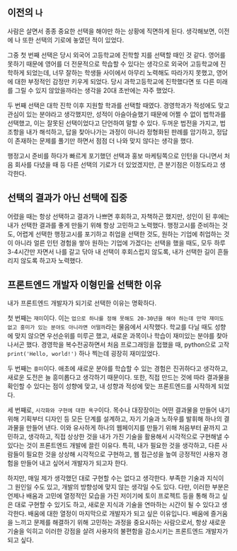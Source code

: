 ## 이전의 `나`

사람은 살면서 종종 중요한 선택을 해야만 하는 상황에 직면하게 된다. 생각해보면, 이전에 나 또한 선택의 기로에 놓였던 적이 있었다.

그중 첫 번째 선택은 당시 외국어 고등학교에 진학할 지를 선택할 때인 것 같다. 영어를 못하기 때문에 영어를 더 전문적으로 학습할 수 있다는 생각으로 외국어 고등학교에 진학하게 되었는데, 너무 잘하는 학생들 사이에서 아무리 노력해도 따라가지 못했고, 영어에 대한 부정적인 감정만 키우게 되었다. 당시 과학고등학교에 진학했다면 또 다른 미래를 그릴 수 있지 않았을까라는 생각을 20대 초반에는 자주 했었다.

두 번째 선택은 대학 진학 이후 지원할 학과를 선택할 때였다. 경영학과가 적성에도 맞고 관심이 있는 분야라고 생각했지만, 성적이 아슬아슬했기 때문에 어쩔 수 없이 법학과를 선택했고, 이는 잘못된 선택이었다고 단언하여 말할 수 있다. 두꺼운 법전을 가지고, 법 조항을 내가 해석하고, 답을 찾아나가는 과정이 아니라 정형화된 판례를 암기하고, 정답이 존재하는 문제를 풀기만 하면서 점점 더 나와 맞지 않다는 생각을 했다.

행정고시 준비를 하다가 빠르게 포기했던 선택과 홍보 마케팅쪽으로 인턴을 다니면서 처음 회사를 다녔을 때 등 다른 선택의 기로가 더 있었겠지만, 큰 분기점은 이정도라고 생각한다.

## 선택의 결과가 아닌 선택에 집중

어렸을 때는 항상 선택하고 결과가 나쁘면 후회하고, 자책하곤 했지만, 성인이 된 후에는 내가 선택한 결과를 좋게 만들기 위해 항상 고민하고 노력했다. 행정고시를 준비하는 것도, 어렵게 선택한 행정고시를 포기하고 취업을 선택한 것도, 원하는 기업에 취업하는 것이 아니라 얼른 인턴 경험을 쌓아 원하는 기업에 가겠다는 선택을 했을 때도, 모두 하루 3-4시간만 자면서 나를 갈고 닦아 내 선택이 후회스럽지 않도록, 내가 선택한 길이 흔들리지 않도록 하고자 노력했다.

## 프론트엔드 개발자 이형민을 선택한 이유

내가 프론트엔드 개발자가 되기로 선택한 이유는 명확하다.

첫 번째는 `재미`이다. 이는 `업으로 하나를 정해 못해도 20-30년을 해야 하는데 만약 재미도 없고 흥미가 있는 분야도 아니라면 어떨까`라는 물음에서 시작했다. 학교를 다닐 때도 성향에 맞지 않으면 우선순위를 미루곤 했고, 새로운 과목이나 학습이 재미있는 분야를 찾아 나서곤 했다. 경영학을 복수전공하면서 처음 프로그래밍을 접했을 때, python으로 고작 `print('Hello, world!')` 하나 찍는데 굉장히 재미있었다.

두 번째는 `흥미`이다. 애초에 새로운 분야를 학습할 수 있는 경험은 진귀하다고 생각하고, 새로운 도전은 늘 흥미롭다고 생각하기 때문이다. 또한, 직접 만드는 것에 따라 결과물을 확인할 수 있다는 점이 성향에 맞고, 내 성향과 적성에 맞는 프론트엔드를 시작하게 되었다.

세 번째로, `시각화와 구현에 대한 욕구`이다. 목수나 대장장이는 어떤 결과물을 만들어 내기 위해 기획부터 디자인 등 모든 단계를 설계하고, 자기 기술과 노하우를 발휘해 하나의 결과물을 만들어 낸다. 이와 유사하게 하나의 웹페이지를 만들기 위해 처음부터 끝까지 고민하고, 생각하고, 직접 상상한 것을 내가 가진 기술을 활용해서 시각적으로 구현해낼 수 있다는 것이 프론트엔드 개발에 끌린 이유다. 특히, 내가 필요한 것을 생각하고, 다른 사람들이 필요한 것을 상상해 시각적으로 구현하고, 웹 접근성을 높여 긍정적인 사용자 경험을 만들어 내고 싶어서 개발자가 되고자 한다.

하지만, 매일 제가 생각했던 대로 구현할 수는 없다고 생각한다. 부족한 기술과 지식이 그 원인일 수도 있고, 개발의 방향성에 맞지 않는 생각일 수도 있다. 다만, 이러한 부분은 언제나 배움과 고민에 열정적인 모습을 가진 저이기에 토이 프로젝트 등을 통해 하고 싶은 대로 구현할 수 있기도 하고, 새로운 지식과 기술을 연마하는 시간이 될 수 있다고 생각한다. 배움에 대한 열정이 마지막으로 개발자가 되고 싶은 이유입니다. 배움에 즐거움을 느끼고 문제를 해결하기 위해 고민하는 과정을 중요시하는 사람으로서, 항상 새로운 기술을 익히고 이러한 강점을 살려 사용자의 불편함을 감소시키는 프론트엔드 개발자가 되고 싶다.

